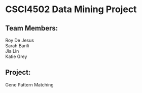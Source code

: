 # CSCI4502 Data Mining Project  
##  

## Team Members:  
Roy De Jesus  
Sarah Barili  
Jia Lin  
Katie Grey  

## Project:  
Gene Pattern Matching  

## 
